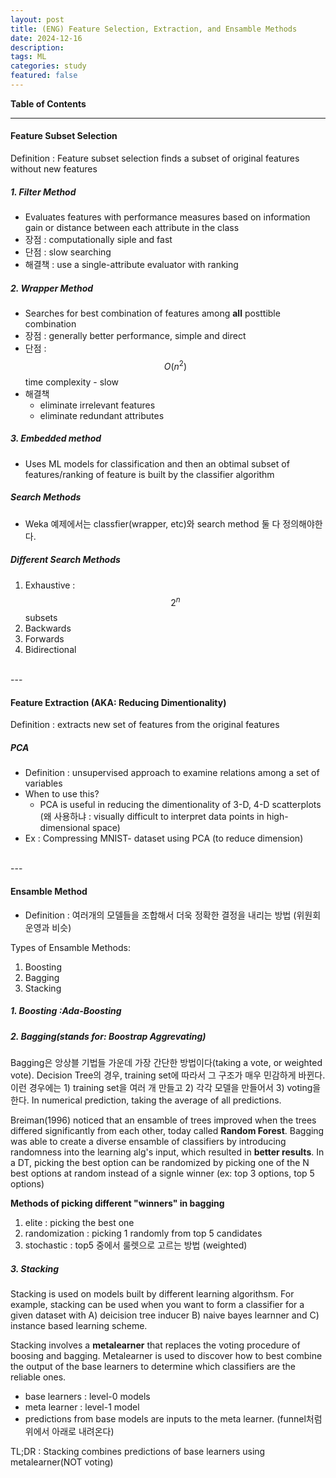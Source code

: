 ```yaml
---
layout: post
title: (ENG) Feature Selection, Extraction, and Ensamble Methods
date: 2024-12-16
description: 
tags: ML
categories: study
featured: false
---
```

**Table of Contents**

---

#### Feature Subset Selection
Definition : Feature subset selection finds a subset of original features without new features

##### 1. Filter Method
- Evaluates features with performance measures based on information gain or distance between each attribute in the class
- 장점 : computationally siple and fast
- 단점 : slow searching
- 해결책 : use a single-attribute evaluator with ranking

##### 2. Wrapper Method
- Searches for best combination of features among **all** posttible combination
- 장점 : generally better performance, simple and direct
- 단점 : $$O(n^2)$$ time complexity - slow
- 해결책
  - eliminate irrelevant features
  - eliminate redundant attributes

##### 3. Embedded method
- Uses ML models for classification and then an obtimal subset of features/ranking of feature is built by the classifier algorithm


##### Search Methods
- Weka 예제에서는 classfier(wrapper, etc)와 search method 둘 다 정의해야한다.

##### Different Search Methods
1. Exhaustive : $$2^n$$ subsets
2. Backwards
3. Forwards
4. Bidirectional

<br>
---

#### Feature Extraction (AKA: Reducing Dimentionality)
Definition : extracts new set of features from the original features

##### PCA
- Definition : unsupervised approach to examine relations among a set of variables
- When to use this?
  - PCA is useful in reducing the dimentionality of  3-D, 4-D scatterplots (왜 사용하냐 : visually difficult to interpret data points in high-dimensional space)
- Ex : Compressing MNIST- dataset using PCA (to reduce dimension)


<br>
---

#### Ensamble Method
- Definition : 여러개의 모델들을 조합해서 더욱 정확한 결정을 내리는 방법 (위원회 운영과 비슷)
  
Types of Ensamble Methods:
1. Boosting
2. Bagging
3. Stacking

##### 1. Boosting :Ada-Boosting


##### 2. Bagging(stands for: Boostrap Aggrevating)
Bagging은 앙상블 기법들 가운데 가장 간단한 방법이다(taking a vote, or weighted vote). Decision Tree의 경우, training set에 따라서 그 구조가 매우 민감하게 바뀐다. 이런 경우에는 1) training set을 여러 개 만들고 2) 각각 모델을 만들어서 3) voting을 한다. In numerical prediction,  taking the average of all predictions.

Breiman(1996) noticed that an ensamble of trees improved when the trees differed significantly from each other, today called **Random Forest**. Bagging was able to create a diverse ensamble of classifiers by introducing randomness into the learning alg's input, which resulted in **better results**. In a DT, picking the best option can be randomized by picking one of the N best options at random instead of a signle winner (ex: top 3 options, top 5 options)

**Methods of picking different "winners" in bagging**
1. elite : picking the best one
2. randomization : picking 1 randomly from top 5 candidates
3. stochastic : top5 중에서 룰렛으로 고르는 방법 (weighted)

##### 3. Stacking
Stacking is used on models built by different learning algorithsm. For example, stacking can be used when you want to form a classifier for a given dataset with A) deicision tree inducer B) naive bayes learnner and C) instance based learning scheme.

Stacking involves a **metalearner** that replaces the voting procedure of boosing and bagging. Metalearner is used to discover how to best combine the output of the base learners to determine which classifiers are the reliable ones.

- base learners : level-0 models
- meta learner : level-1 model
- predictions from base models are inputs to the meta learner. (funnel처럼 위에서 아래로 내려온다)

TL;DR : Stacking combines predictions of base learners using metalearner(NOT voting)
